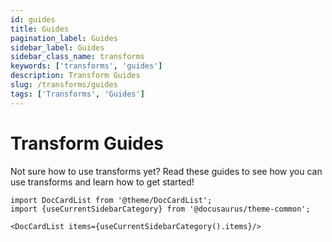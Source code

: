 ```yaml
---
id: guides
title: Guides
pagination_label: Guides
sidebar_label: Guides
sidebar_class_name: transforms
keywords: ['transforms', 'guides']
description: Transform Guides
slug: /transforms/guides
tags: ['Transforms', 'Guides']
---
```


# Transform Guides

Not sure how to use transforms yet? Read these guides to see how you can use transforms and learn how to get started!

```mdx-code-block
import DocCardList from '@theme/DocCardList';
import {useCurrentSidebarCategory} from '@docusaurus/theme-common';

<DocCardList items={useCurrentSidebarCategory().items}/>
```
